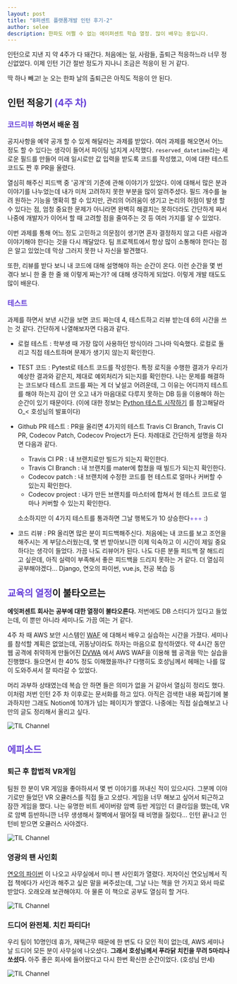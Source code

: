 ```yaml
---
layout: post
title: "8퍼센트 플랫폼개발 인턴 후기-2"
author: selee
description: 한파도 어쩔 수 없는 에이퍼센트 학습 열정. 많이 배우는 중입니다.
---
```

인턴으로 지낸 지 약 4주가 다 돼간다. 처음에는 일, 사람들, 출퇴근 적응하느라 너무 정신없었다. 이제 인턴 기간 절반 정도가 지나니 조금은 적응이 된 거 같다. 

딱 하나 빼고! 눈 오는 한파 날의 출퇴근은 아직도 적응이 안 된다.

## 인턴 적응기 <span style="color:#6741d9">(4주 차)</span>

### <span style="color:#6741d9">코드리뷰</span> 하면서 배운 점
공지사항을 예약 공개 할 수 있게 해달라는 과제를 받았다. 여러 과제를 해오면서 어느 정도 할 수 있다는 생각이 들어서 파이팅 넘치게 시작했다. `reserved_datetime`라는 새로운 필드를 만들어 미래 일시로만 값 입력을 받도록 코드를 작성했고, 이에 대한 테스트 코드도 짠 후 PR을 올렸다. 

열심히 해주신 피드백 중 '공개'의 기준에 관해 이야기가 있었다. 이에 대해서 많은 분과 이야기를 나누었는데 내가 미처 고려하지 못한 부분을 많이 알려주셨다. 필드 개수를 늘려 원하는 기능을 명확히 할 수 있지만, 관리의 어려움이 생기고 논리의 허점이 발생 할 수 있다는 점, 엄청 중요한 문제가 아니라면 완벽히 해결치는 못하더라도 간단하게 짜서 나중에 개발자가 이어서 할 때 고려할 점을 줄여주는 것 등 여러 가지를 알 수 있었다.

이번 과제를 통해 어느 정도 고민하고 의문점이 생기면 혼자 결정하지 않고 다른 사람과 이야기해야 한다는 것을 다시 깨달았다. 팀 프로젝트에서 항상 많이 소통해야 한다는 점은 알고 있었는데 막상 그러지 못한 나 자신을 발견했다.

또한, 리뷰를 받다 보니 내 코드에 대해 설명해야 하는 순간이 온다. 이런 순간을 몇 번 겪다 보니 한 줄 한 줄 왜 이렇게 짜는가? 에 대해 생각하게 되었다. 이렇게 개발 태도도 많이 배운다. 

### <span style="color:#6741d9">테스트</span>
과제를 하면서 보낸 시간을 보면 코드 짜는데 4, 테스트하고 리뷰 받는데 6의 시간을 쓰는 것 같다. 간단하게 나열해보자면 다음과 같다.

- 로컬 테스트 : 학부생 때 가장 많이 사용하던 방식이라 그나마 익숙했다. 로컬로 돌리고 직접 테스트하며 문제가 생기지 않는지 확인한다.

- TEST 코드 : Pytest로 테스트 코드를 작성한다. 특정 로직을 수행한 결과가 우리가 예상한 결과와 같은지, 제대로 예외처리가 되는지를 확인한다. 나는 문제를 해결하는 코드보다 테스트 코드를 짜는 게 더 낯설고 어려운데, 그 이유는 어디까지 테스트를 해야 하는지 감이 안 오고 내가 마음대로 다루지 못하는 DB 등을 이용해야 하는 순간이 있기 때문이다. (이에 대한 정보는 [Python 테스트 시작하기](https://www.youtube.com/watch?v=hAUjItE42cY) 를 참고해달라 O_< 호성님의 발표이다)

- Github PR 테스트 : PR을 올리면 4가지의 테스트 Travis CI Branch, Travis CI PR, Codecov Patch, Codecov Project가 돈다. 차례대로 간단하게 설명을 하자면 다음과 같다.
  * Travis CI PR : 내 브랜치로만 빌드가 되는지 확인한다.
  * Travis CI Branch : 내 브랜치를 mater에 합쳤을 때 빌드가 되는지 확인한다. 
  * Codecov patch : 내 브랜치에 수정한 코드를 현 테스트로 얼마나 커버할 수 있는지 확인한다. 
  * Codecov project : 내가 만든 브랜치를 마스터에 합쳐서 현 테스트 코드로 얼마나 커버할 수 있는지 확인한다. 
    
  소소하지만 이 4가지 테스트를 통과하면 그날 행복도가 10 상승한다<span style="color:#6741d9">+++</span> :)
 
- 코드 리뷰 : PR 올리면 많은 분이 피드백해주신다. 처음에는 내 코드를 보고 조언을 해주시는 게 부담스러웠는데, 몇 번 받아보니깐 이제 익숙하고 이 시간이 제일 중요하다는 생각이 들었다. 가끔 나도 리뷰어가 된다. 나도 다른 분들 피드백 잘 해드리고 싶은데, 아직 실력이 부족해서 좋은 피드백을 드리지 못하는 거 같다. 더 열심히 공부해야겠다... Django, 연오의 파이썬, vue.js, 전공 복습 등


## <span style="color:#6741d9">교육의 열정</span>이 불타오르는
**에잇퍼센트 회사는 공부에 대한 열정이 불타오른다.** 저번에도 DB 스터디가 있다고 들었는데, 이 뿐만 아니라 세미나도 가끔 여는 거 같다. 

4주 차 때 AWS 보안 시스템인 [WAF](https://aws.amazon.com/ko/waf/) 에 대해서 배우고 실습하는 시간을 가졌다. 세미나를 참석할 계획은 없었는데, 귀동냥이라도 하자는 마음으로 참석하였다. 약 4시간 동안 웹 공격에 취약하게 만들어진 [DVWA](http://www.dvwa.co.uk/) 에서 AWS WAF을 이용해 웹 공격을 막는 실습을 진행했다. 
들으면서 한 40% 정도 이해했을까나? 다행히도 호성님께서 헤매는 나를 많이 도와주셔서 잘 따라갈 수 있었다.

머리 과부하 상태였는데 복습 안 하면 들은 의미가 없을 거 같아서 열심히 정리도 했다. 이처럼 저번 인턴 2주 차 이후로는 문서화를 하고 있다. 아직은 검색한 내용 짜집기에 불과하지만 그래도 Notion에 10개가 넘는 페이지가 쌓였다. 나중에는 직접 실습해보고 나만의 글도 정리해서 올리고 싶다.

![TIL Channel](/images/internship-2-notion.jpg)

## <span style="color:#6741d9">에피소드</span>
### 퇴근 후 합법적 VR게임
팀원 한 분이 VR 게임을 좋아하셔서 몇 번 이야기를 꺼내신 적이 있으시다. 그분께 이야기로만 들었던 VR 오큘러스를 직접 들고 오셨다. 게임을 너무 해보고 싶어서 퇴근하고 잠깐 게임을 했다. 나는 유명한 비트 세이버랑 암벽 등반 게임인 더 클라임을 했는데, VR로 암벽 등반하니깐 너무 생생해서 절벽에서 떨어질 때 비명을 질렀다... 인턴 끝나고 인턴비 받으면 오큘러스 사야겠다.

![TIL Channel](/images/internship-2-vr게임.jpg)

### 영광의 팬 사인회
[연오의 파이썬](https://python.bakyeono.net/) 이 나오고 사무실에서 미니 팬 사인회가 열렸다. 저자이신 연오님께서 직접 책에다가 사인과 해주고 싶은 말을 써주셨는데, 그날 나는 책을 안 가지고 와서 따로 받았다. 오래오래 보관해야지. 아 물론 이 책으로 공부도 열심히 할 거다.

![TIL Channel](/images/internship-2-싸인.jpg)

### 드디어 완전체. 치킨 파티다!
우리 팀이 10명인데 휴가, 재택근무 때문에 한 번도 다 모인 적이 없는데, AWS 세미나 날 드디어 모든 분이 사무실에 나오셨다. **그래서 호성님께서 푸라닭 치킨을 무려 5마리나 쏘셨다.** 아주 좋은 회사에 들어왔다고 다시 한번 확신한 순간이었다. (호성님 만세)

![TIL Channel](/images/internship-2-치킨파티.jpg)

